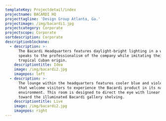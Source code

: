 ```yaml
---
templateKey: Projectdetail/index
projectname: BACARDI HQ
projecttagline: 'Design Group Atlanta, Ga.'
projectimage: /img/bacardi1.jpg
projectcategory: Corporate
projectscope: Corporate
sortdescription: Corporate
descriptionblockone:
  - description: >-
      The Bacardi Headquarters features daylight-bright lighting in a way that
      speaks to the professionalism of the company while imitating their
      tropical Cuban origin.
    descriptiontitle: Idea
    image: /img/bacardi2.jpg
    imagepos: left
  - description: >-
      The lounge within the headquarters features cooler blue and violet hues
      that welcome visitors to experience the Bacardi product in its natural
      environment. This room is designed to direct the eye with linear shapes
      toward the illuminated Bacardi gallery shelving.
    descriptiontitle: Live
    image: /img/bacardi2.jpg
    imagepos: right
---
```


